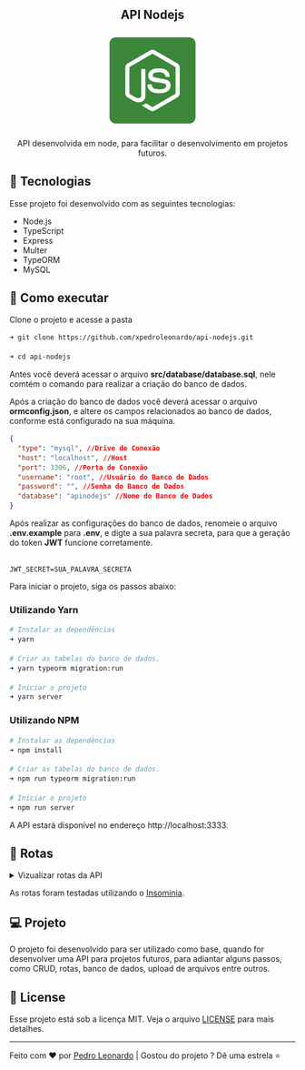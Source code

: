 <div align="center">

## API Nodejs

<img width="170" src="./src/images/node.svg" title="API Nodejs" alt="API Nodejs">

API desenvolvida em node, para facilitar o desenvolvimento em projetos futuros.

</div>

## 🧪 Tecnologias

Esse projeto foi desenvolvido com as seguintes tecnologias:

- Node.js
- TypeScript
- Express
- Multer
- TypeORM
- MySQL

## 🚀 Como executar

Clone o projeto e acesse a pasta

```bash
➜ git clone https://github.com/xpedroleonardo/api-nodejs.git

➜ cd api-nodejs
```

Antes você deverá acessar o arquivo <b>src/database/database.sql</b>, nele comtém o comando para realizar a criação do banco de dados.

Após a criação do banco de dados você deverá acessar o arquivo <b>ormconfig.json</b>, e altere os campos relacionados ao banco de dados, conforme está configurado na sua máquina.

```json
{
  "type": "mysql", //Drive de Conexão
  "host": "localhost", //Host
  "port": 3306, //Porta de Conexão
  "username": "root", //Usuário do Banco de Dados
  "password": "", //Senha do Banco de Dados
  "database": "apinodejs" //Nome do Banco de Dados
}
```

Após realizar as configurações do banco de dados, renomeie o arquivo <b>.env.example</b> para <b>.env</b>, e digte a sua palavra secreta, para que a geração do token <b>JWT</b> funcione corretamente.

```env

JWT_SECRET=SUA_PALAVRA_SECRETA

```

Para iniciar o projeto, siga os passos abaixo:

### Utilizando Yarn

```bash
# Instalar as dependências
➜ yarn

# Criar as tabelas do banco de dados.
➜ yarn typeorm migration:run

# Iniciar o projeto
➜ yarn server
```

### Utilizando NPM

```bash
# Instalar as dependências
➜ npm install

# Criar as tabelas do banco de dados.
➜ npm run typeorm migration:run

# Iniciar o projeto
➜ npm run server
```

A API estará disponível no endereço http://localhost:3333.

## 🎯️ Rotas

<details>
<summary>Vizualizar rotas da API</summary>

- <b>URL</b> = http://localhost:3333

1.  (GET) Acessando: "<b>URL/</b>", retornará a lista de usuários cadastrados no banco de dados.

    ```json
    // Resultado da Listagem (Array de Usuários)
    [
      {
        "id": 1,
        "name": "Pedro Leonardo",
        "email": "pedro@gmail.com",
        "age": 20,
        "username": "xpedroleonardo",
        "avatar": "profile.png"
      },
      {
        "id": 2,
        "name": "Leonardo",
        "email": "leo@gmail.com",
        "age": 20,
        "username": "xleonardo",
        "avatar": "profile.png"
      }
    ]
    ```

2.  (POST) Acessando: "<b>URL/create</b>", você poderá enviar os dados solicitados como nome, email, avatar, etc. Para criar um novo usuário no Banco de Dados.

    ```json
    // Informações para Criar usuário
    {
      "name": "Pedro Leonardo",
      "email": "pedro@gmail.com",
      "age": 20,
      "username": "xpedroleonardo",
      "avatar": "profile.png",
      "password": "1234"
    }
    ```

3.  (GET) Acessando: "<b>URL/details/:id</b>", você irá vizualizas as informações do usuário selecionado.

    - Obs: no campo "<b>:id</b>" da url, você deverá informar o ID do usuário cadastrado.

      ```json
      // Retorna um Usuário
      {
        "id": 1,
        "name": "Pedro Leonardo",
        "email": "pedro@gmail.com",
        "age": 20,
        "username": "xpedroleonardo",
        "avatar": "profile.png"
      }
      ```

4.  (PUT) Acessado: "<b>URL/update/:id</b>", você poderá enviar os dados solicitados como nome, email, avatar, etc. Para editar um usuário cadastrado no Banco de Dados.

    - Obs: no campo "<b>:id</b>" da url, você deverá informar o ID do usuário cadastrado.

      ```json
      // Atualizando alguns campos
      {
        "name": "Pedro",
        "email": "pedroleo@gmail.com",
        "age": 21,
        "username": "pedrodev",
        "avatar": "avatar.png",
        "password": "4321"
      }
      ```

5.  (POST) Acessado: "<b>URL/auth</b>", você poderá apagar um usuário cadastrado no Banco de Dados, mas para isso você deverá estar <b>autenticado</b> na API.

    ```json
    {
      "email": "pedroleo@gmail.com",
      "password": "4321"
    }
    ```

    Se os dados estiverem corretos, retornará o seu token de acesso:

    ```json
    {
      "token": "XXXXXXXXXXXXXX",
      "message": "User Authenticated!"
    }
    ```

6.  (DELETE) Acessado: "<b>URL/delete/:id</b>", você poderá apagar um usuário cadastrado no Banco de Dados, mas para isso você deverá estar <b>autenticado</b> na API.

    - Obs: no campo "<b>:id</b>" da url, você deverá informar o ID do usuário cadastrado.

      Quando realizar o acesso a essa rota, você deverá passar um <b>Header</b> para completar a requisição:

      | Header        | Token               |
      | :------------ | :------------------ |
      | authorization | Bearer <b>TOKEN</b> |

      <b>TOKEN</b> = Token gerado ao realizar a autenticação.

      Se o token for válido, o usuário será <b>deletado</b>:

      ```json
      {
        "message": "Successfully deleted!"
      }
      ```

</details>

As rotas foram testadas utilizando o [Insominia](https://insomnia.rest/download).

## 💻 Projeto

O projeto foi desenvolvido para ser utilizado como base, quando for desenvolver uma API para projetos futuros, para adiantar alguns passos, como CRUD, rotas, banco de dados, upload de arquivos entre outros.

## 📝 License

Esse projeto está sob a licença MIT. Veja o arquivo [LICENSE](LICENSE) para mais detalhes.

---

Feito com ❤ por [Pedro Leonardo](https://github.com/xpedroleonardo) | Gostou do projeto ? Dê uma estrela ⭐
